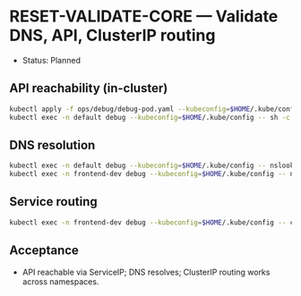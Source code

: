 # RESET-VALIDATE-CORE — Validate DNS, API, ClusterIP routing

- Status: Planned

## API reachability (in-cluster)

```bash
kubectl apply -f ops/debug/debug-pod.yaml --kubeconfig=$HOME/.kube/config || true
kubectl exec -n default debug --kubeconfig=$HOME/.kube/config -- sh -c "wget -qO- https://kubernetes.default.svc" || true
```

## DNS resolution

```bash
kubectl exec -n default debug --kubeconfig=$HOME/.kube/config -- nslookup kubernetes.default.svc || getent hosts kubernetes.default.svc || true
kubectl exec -n frontend-dev debug --kubeconfig=$HOME/.kube/config -- nslookup backend-sample.backend-dev.svc || getent hosts backend-sample.backend-dev.svc || true
```

## Service routing

```bash
kubectl exec -n frontend-dev debug --kubeconfig=$HOME/.kube/config -- curl -sv http://backend-sample.backend-dev:80/api/health | cat
```

## Acceptance

- API reachable via ServiceIP; DNS resolves; ClusterIP routing works across namespaces.
